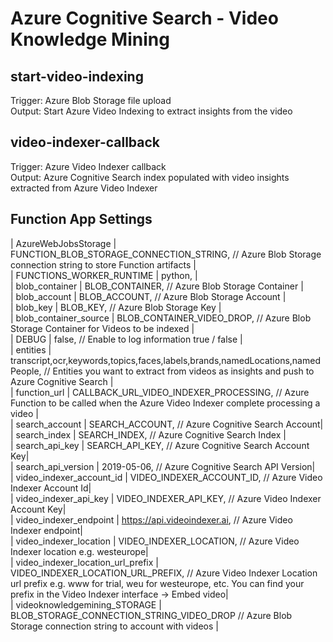 # Azure Cognitive Search - Video Knowledge Mining

## start-video-indexing
Trigger: Azure Blob Storage file upload  
Output: Start Azure Video Indexing to extract insights from the video

## video-indexer-callback
Trigger: Azure Video Indexer callback  
Output: Azure Cognitive Search index populated with video insights extracted from Azure Video Indexer


## Function App Settings
| AzureWebJobsStorage | FUNCTION_BLOB_STORAGE_CONNECTION_STRING, // Azure Blob Storage connection string to store Function artifacts    |  
| FUNCTIONS_WORKER_RUNTIME | python,  |  
| blob_container | BLOB_CONTAINER, // Azure Blob Storage Container  |  
| blob_account | BLOB_ACCOUNT, // Azure Blob Storage Account    |  
| blob_key | BLOB_KEY, // Azure Blob Storage Key  |  
| blob_container_source | BLOB_CONTAINER_VIDEO_DROP, // Azure Blob Storage Container for Videos to be indexed  |  
| DEBUG | false,  // Enable to log information true / false  |  
| entities | transcript,ocr,keywords,topics,faces,labels,brands,namedLocations,namedPeople, // Entities you want to extract from videos as insights and push to Azure Cognitive Search  |  
| function_url | CALLBACK_URL_VIDEO_INDEXER_PROCESSING, // Azure Function to be called when the Azure Video Indexer complete processing a video  |  
| search_account | SEARCH_ACCOUNT, // Azure Cognitive Search Account|  
| search_index | SEARCH_INDEX, // Azure Cognitive Search Index  |  
| search_api_key | SEARCH_API_KEY, // Azure Cognitive Search Account Key|  
| search_api_version | 2019-05-06, // Azure Cognitive Search API Version|  
| video_indexer_account_id | VIDEO_INDEXER_ACCOUNT_ID, // Azure Video Indexer Account Id|  
| video_indexer_api_key | VIDEO_INDEXER_API_KEY, // Azure Video Indexer Account Key|  
| video_indexer_endpoint | https://api.videoindexer.ai, // Azure Video Indexer endpoint|  
| video_indexer_location | VIDEO_INDEXER_LOCATION, // Azure Video Indexer location e.g. westeurope|  
| video_indexer_location_url_prefix | VIDEO_INDEXER_LOCATION_URL_PREFIX, // Azure Video Indexer Location url prefix e.g. www for trial, weu for westeurope, etc. You can find your prefix in the Video Indexer interface -> Embed video|  
| videoknowledgemining_STORAGE | BLOB_STORAGE_CONNECTION_STRING_VIDEO_DROP // Azure Blob Storage connection string to account with videos  |  
